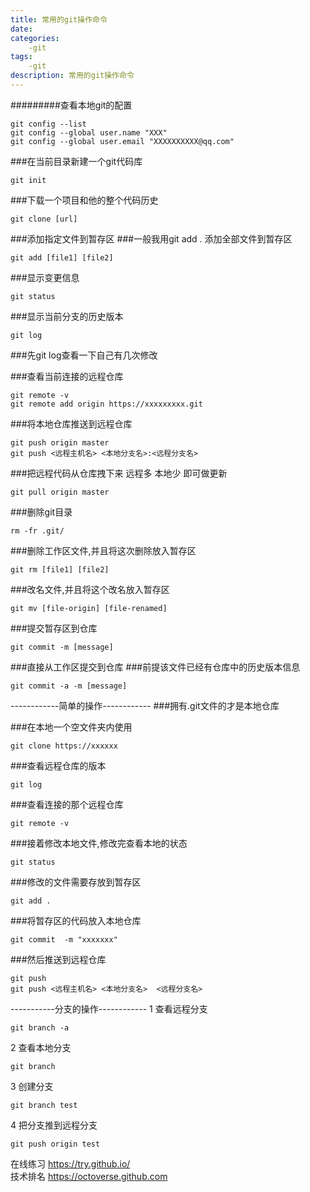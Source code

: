 ```yaml
---
title: 常用的git操作命令
date: 
categories: 
    -git
tags: 
    -git
description: 常用的git操作命令
---
```


#########查看本地git的配置  
```
git config --list
git config --global user.name "XXX"
git config --global user.email "XXXXXXXXXX@qq.com"
```


###在当前目录新建一个git代码库
```
git init
```


###下载一个项目和他的整个代码历史
```
git clone [url]
```


###添加指定文件到暂存区
###一般我用git add . 添加全部文件到暂存区
```
git add [file1] [file2]
```


###显示变更信息
```
git status
```


###显示当前分支的历史版本
```
git log
```


###先git log查看一下自己有几次修改

###查看当前连接的远程仓库
```
git remote -v 
git remote add origin https://xxxxxxxxx.git
```


###将本地仓库推送到远程仓库
```
git push origin master 
git push <远程主机名> <本地分支名>:<远程分支名>
```




###把远程代码从仓库拽下来  远程多 本地少 即可做更新
```
git pull origin master
```



###删除git目录
```
rm -fr .git/
```


###删除工作区文件,并且将这次删除放入暂存区
```
git rm [file1] [file2]
```


###改名文件,并且将这个改名放入暂存区
```
git mv [file-origin] [file-renamed]
```


###提交暂存区到仓库
```
git commit -m [message]
```


###直接从工作区提交到仓库
###前提该文件已经有仓库中的历史版本信息
```
git commit -a -m [message]
```





------------简单的操作------------
###拥有.git文件的才是本地仓库

###在本地一个空文件夹内使用
```
git clone https://xxxxxx
```


###查看远程仓库的版本
```
git log 
```


###查看连接的那个远程仓库
```
git remote -v
```


###接着修改本地文件,修改完查看本地的状态
```
git status
```


###修改的文件需要存放到暂存区
```
git add .
```


###将暂存区的代码放入本地仓库
```
git commit  -m "xxxxxxx"
```


###然后推送到远程仓库
```
git push
git push <远程主机名> <本地分支名>  <远程分支名>
```


-----------分支的操作------------
1 查看远程分支
```
git branch -a
```

2 查看本地分支
```
git branch
```

3 创建分支
```
git branch test
```


4 把分支推到远程分支 

```
git push origin test
```




在线练习 https://try.github.io/  
技术排名 https://octoverse.github.com
